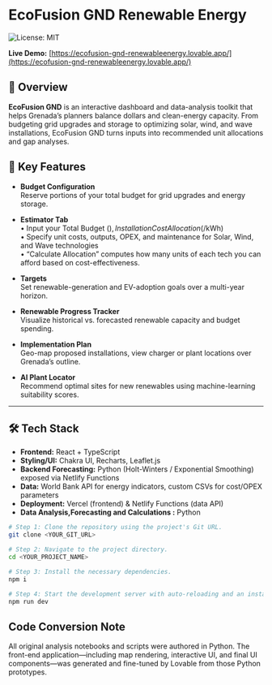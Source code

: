 # EcoFusion GND Renewable Energy

![License: MIT](https://img.shields.io/badge/license-MIT-blue.svg)



**Live Demo:** [https://ecofusion-gnd-renewableenergy.lovable.app/](https://ecofusion-gnd-renewableenergy.lovable.app/)

## 🚀 Overview

**EcoFusion GND** is an interactive dashboard and data-analysis toolkit that helps Grenada’s planners balance dollars and clean-energy capacity. From budgeting grid upgrades and storage to optimizing solar, wind, and wave installations, EcoFusion GND turns inputs into recommended unit allocations and gap analyses.

## 🔑 Key Features

- **Budget Configuration**  
  Reserve portions of your total budget for grid upgrades and energy storage.

- **Estimator Tab**  
  • Input your Total Budget ($), Installation Cost Allocation (%), Storage (% of Daily Energy), and Storage Cost ($/kWh)  
  • Specify unit costs, outputs, OPEX, and maintenance for Solar, Wind, and Wave technologies  
  • “Calculate Allocation” computes how many units of each tech you can afford based on cost-effectiveness.

- **Targets**  
  Set renewable-generation and EV-adoption goals over a multi-year horizon.

- **Renewable Progress Tracker**  
  Visualize historical vs. forecasted renewable capacity and budget spending.

- **Implementation Plan**  
  Geo-map proposed installations, view charger or plant locations over Grenada’s outline.

- **AI Plant Locator**  
  Recommend optimal sites for new renewables using machine-learning suitability scores.

---
## 🛠️ Tech Stack

- **Frontend:** React + TypeScript  
- **Styling/UI:** Chakra UI, Recharts, Leaflet.js  
- **Backend Forecasting:** Python (Holt-Winters / Exponential Smoothing) exposed via Netlify Functions  
- **Data:** World Bank API for energy indicators, custom CSVs for cost/OPEX parameters  
- **Deployment:** Vercel (frontend) & Netlify Functions (data API)
- **Data Analysis,Forecasting and Calculations :** Python


```sh
# Step 1: Clone the repository using the project's Git URL.
git clone <YOUR_GIT_URL>

# Step 2: Navigate to the project directory.
cd <YOUR_PROJECT_NAME>

# Step 3: Install the necessary dependencies.
npm i

# Step 4: Start the development server with auto-reloading and an instant preview.
npm run dev
```
## Code Conversion Note
All original analysis notebooks and scripts were authored in Python.
The front-end application—including map rendering, interactive UI, and final UI components—was generated and fine-tuned by Lovable from those Python prototypes.

